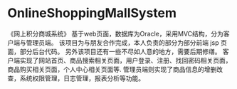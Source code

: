 # OnlineShoppingMallSystem
《网上积分商城系统》
基于web页面，数据库为Oracle，采用MVC结构，分为客户端与管理员端。
该项目为与朋友合作完成，本人负责的部分为部分前端 jsp 页面，部分后台代码。
另外该项目还有一些不尽如人意的地方，需要后期修缮。
客户端实现了网站首页、商品搜索相关页面，用户登录、注册、找回密码相关页面，商品购买相关页面，个人中心相关页面等.
管理员端则实现了商品信息的增删改查，系统权限管理，日志管理，报表分析等功能。
